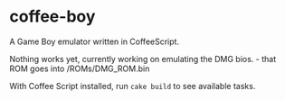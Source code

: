 coffee-boy
==========

A Game Boy emulator written in CoffeeScript.

Nothing works yet, currently working on emulating the DMG bios. - that ROM goes into /ROMs/DMG_ROM.bin

With Coffee Script installed, run ```cake build``` to see available tasks.
